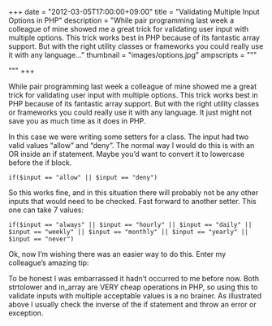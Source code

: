 +++
date = "2012-03-05T17:00:00+09:00"
title = "Validating Multiple Input Options in PHP"
description = "While pair programming last week a colleague of mine showed me a great trick for validating user input with multiple options. This trick works best in PHP because of its fantastic array support. But with the right utility classes or frameworks you could really use it with any language..."
thumbnail = "images/options.jpg"
ampscripts = """
<script async custom-element="amp-gist" src="https://cdn.ampproject.org/v0/amp-gist-0.1.js"></script>
"""
+++

While pair programming last week a colleague of mine showed me a great trick for validating user input with multiple options. This trick works best in PHP because of its fantastic array support. But with the right utility classes or frameworks you could really use it with any language. It just might not save you as much time as it does in PHP.

In this case we were writing some setters for a class. The input had two valid values “allow” and “deny”. The normal way I would do this is with an OR inside an if statement. Maybe you’d want to convert it to lowercase before the if block.

<pre><code>if($input == "allow" || $input == "deny")</code></pre>

So this works fine, and in this situation there will probably not be any other inputs that would need to be checked. Fast forward to another setter. This one can take 7 values:

<pre><code>if($input == "always" || $input == "hourly" || $input == "daily" || $input == "weekly" || $input == "monthly" || $input == "yearly" || $input == "never")</code></pre>

Ok, now I’m wishing there was an easier way to do this. Enter my colleague’s amazing tip:

<amp-gist
    data-gistid="5522097"
    layout="fixed-height"
    height="225">
</amp-gist>

To be honest I was embarrassed it hadn’t occurred to me before now. Both strtolower and in_array are VERY cheap operations in PHP, so using this to validate inputs with multiple acceptable values is a no brainer. As illustrated above I usually check the inverse of the if statement and throw an error or exception.